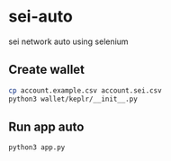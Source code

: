 # sei-auto
sei network auto using selenium

## Create wallet

```bash
cp account.example.csv account.sei.csv
python3 wallet/keplr/__init__.py
```

## Run app auto
    
```bash
python3 app.py
```